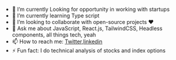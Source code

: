 - 🔭 I’m currently Looking for opportunity in working with startups
- 🌱 I’m currently learning Type script
- 👯 I’m looking to collaborate with open-source projects ❤️ 
- 💬 Ask me about JavaScript, React.js, TailwindCSS, Headless components, all things tech, yeah
- 📫 How to reach me: [Twitter](https://twitter.com/maniksharma424),[linkedin](https://www.linkedin.com/in/manik-sharma-b517b316b/)
- ⚡ Fun fact:  I do technical analysis of stocks and index options 

